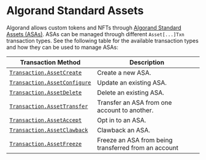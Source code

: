 # Algorand Standard Assets

Algorand allows custom tokens and NFTs through [Algorand Standard Assets (ASAs)](https://developer.algorand.org/docs/get-details/asa/). ASAs can be managed through different `Asset[...]Txn` transaction types. See the following table for the available transaction types and how they can be used to manage ASAs:

| Transaction Method                                                              | Description                                          |
| ------------------------------------------------------------------------------- | ---------------------------------------------------- |
| [`Transaction.AssetCreate`](xref:Algorand.Unity.Transaction.AssetCreate*)       | Create a new ASA.                                    |
| [`Transaction.AssetConfigure`](xref:Algorand.Unity.Transaction.AssetConfigure*) | Update an existing ASA.                              |
| [`Transaction.AssetDelete`](xref:Algorand.Unity.Transaction.AssetDelete*)       | Delete an existing ASA.                              |
| [`Transaction.AssetTransfer`](xref:Algorand.Unity.Transaction.AssetTransfer*)   | Transfer an ASA from one account to another.         |
| [`Transaction.AssetAccept`](xref:Algorand.Unity.Transaction.AssetAccept*)       | Opt in to an ASA.                                    |
| [`Transaction.AssetClawback`](xref:Algorand.Unity.Transaction.AssetClawback*)   | Clawback an ASA.                                     |
| [`Transaction.AssetFreeze`](xref:Algorand.Unity.Transaction.AssetFreeze*)       | Freeze an ASA from being transferred from an account |
